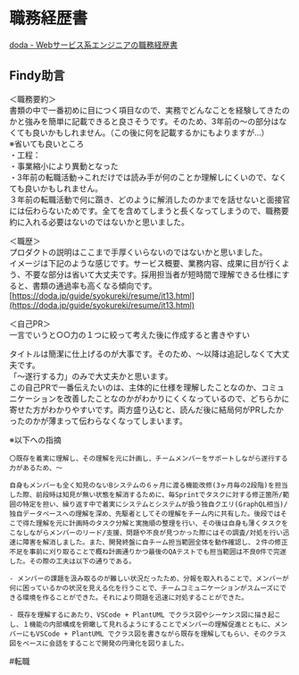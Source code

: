 
# 職務経歴書

[doda - Webサービス系エンジニアの職務経歴書](https://doda.jp/guide/syokureki/resume/it13.html)

## Findy助言

＜職務要約＞  
書類の中で一番初めに目につく項目なので、実務でどんなことを経験してきたのかと強みを簡単に記載できると良さそうです。そのため、3年前の〜の部分はなくても良いかもしれません。（この後に何を記載するかにもよりますが…）  
※省いても良いところ  
・工程：  
・事業縮小により異動となった  
・3年前の転職活動→これだけでは読み手が何のことか理解しにくいので、なくても良いかもしれません。  
３年前の転職活動で何に躓き、どのように解消したのかまでを話せないと面接官には伝わらないためです。全てを含めてしまうと長くなってしまうので、職務要約に入れる必要はないのではないかと思いました。

＜職歴＞  
プロダクトの説明はここまで手厚くいらないのではないかと思いました。  
イメージは下記のような感じです。サービス概要、業務内容、成果に目が行くよう、不要な部分は省いて大丈夫です。採用担当者が短時間で理解できる仕様にすると、書類の通過率も高くなる傾向です。  
[https://doda.jp/guide/syokureki/resume/it13.html](https://doda.jp/guide/syokureki/resume/it13.html)  
  
＜自己PR＞  
一言でいうと○○力の１つに絞って考えた後に作成すると書きやすい

タイトルは簡潔に仕上げるのが大事です。そのため、〜以降は追記しなくて大丈夫です。  
「〜遂行する力」のみで大丈夫かと思います。  
この自己PRで一番伝えたいのは、主体的に仕様を理解したことなのか、コミュニケーションを改善したことなのかがわかりにくくなっているので、どちらかに寄せた方がわかりやすいです。両方盛り込むと、読んだ後に結局何がPRしたかったのかが薄まって伝わらなくなってしまいます。  

※以下への指摘
```
〇既存を着実に理解し、その理解を元に計画し、チームメンバーをサポートしながら遂行する力があるため、～

自身もメンバーも全く知見のないBシステムの６ヶ月に渡る機能改修(3ヶ月毎の2段階)を担当した際、前段時は知見が無い状態を解消するために、毎Sprintでタスクに対する修正箇所/範囲の特定を担い、繰り返す中で着実にシステムとシステムが扱う独自クエリ(GraphQL相当)/独自データベースへの理解を深め、先駆者としてその理解をチーム内に共有した。後段ではそこで得た理解を元に計画時のタスク分解と実施順の整理を行い、その後は自身も薄くタスクをこなしながらメンバーのリード/支援、問題や不良が見つかった際にはその調査/対処を行い迅速に障害を解消しました。また、開発終盤に自チーム担当範囲全体を動作確認し、２件の修正不足を事前に刈り取ることで概ね計画通りかつ最後のQAテストでも担当範囲は不良0件で完遂した。その際の工夫は以下の通りである。

- メンバーの課題を汲み取るのが難しい状況だったため、分報を取入れることで、メンバーが何に困っているかの状況を見える化を行うことで、チームコミュニケーションがスムーズにできる環境を作ることができた。それにより問題を迅速に対処することができた。

- 既存を理解するにあたり、VSCode + PlantUML でクラス図やシーケンス図に描き起こし、１機能の内部構成を俯瞰して見れるようにすることでメンバーの理解促進とともに、メンバーにもVSCode + PlantUML でクラス図を書きながら既存を理解してもらい、そのクラス図をベースに会話をすることで開発の円滑化を図りました。
```


#転職